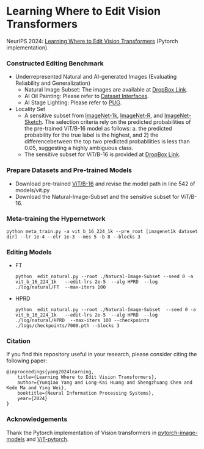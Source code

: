 # Learning Where to Edit Vision Transformers
NeurIPS 2024: [Learning Where to Edit Vision Transformers](https://arxiv.org/abs/2411.01948) (Pytorch implementation).  

### Constructed Editing Benchmark
- Underrepresented Natural and AI-generated Images (Evaluating Reliability and Generalization)
    - Natural Image Subset: The images are available at [DropBox Link](https://www.dropbox.com/scl/fi/5os0w5ii2f8e7l77au4wt/Natural-Image-Subset.zip?rlkey=jikug6el8ghkz7oiewaplum61&st=uj65rbfq&dl=0).
    - AI Oil Painting: Please refer to [Dataset Interfaces](https://github.com/MadryLab/dataset-interfaces).
    - AI Stage Lighting: Please refer to [PUG](https://github.com/facebookresearch/PUG).
- Locality Set
    - A sensitive subset from [ImageNet-1k](http://image-net.org/challenges/LSVRC/2012/index), [ImageNet-R](https://github.com/hendrycks/imagenet-r), and [ImageNet-Sketch](https://github.com/HaohanWang/ImageNet-Sketch). The  selection criteria rely on the predicted probabilities of the pre-trained ViT/B-16 model as follows: a. the predicted probability for the true label is the highest, and 2) the differencebetween the top two predicted probabilities is less than 0.05, suggesting a highly ambiguous class.
    - The sensitive subset for ViT/B-16 is provided at [DropBox Link](https://www.dropbox.com/scl/fi/0zgd2p2ya3p67c7wqy3mo/Sensitive-Images.zip?rlkey=tpfbo4br1qkowjj8phlj2vz9w&st=ihbgsda1&dl=0).

### Prepare Datasets and Pre-trained Models
 - Download pre-trained [ViT/B-16](https://storage.googleapis.com/vit_models/augreg/B_16-i21k-300ep-lr_0.001-aug_medium1-wd_0.1-do_0.0-sd_0.0--imagenet2012-steps_20k-lr_0.01-res_224.npz) and revise the model path in line 542 of models/vit.py
 - Download the Natural-Image-Subset and the sensitive subset for ViT/B-16.


### Meta-training the Hypernetwork
```
python meta_train.py -a vit_b_16_224_1k --pre_root [imagenet1k dataset dir] --lr 1e-4 --elr 1e-3 --mes 5 -b 8 --blocks 3
```

### Editing Models
- FT
    ```
    python  edit_natural.py --root ./Natural-Image-Subset --seed 0 -a vit_b_16_224_1k   --edit-lrs 2e-5  --alg HPRD  --log  ./log/natural/FT  --max-iters 100  
    ```
- HPRD
    ```
    python  edit_natural.py --root ./Natural-Image-Subset  --seed 0 -a vit_b_16_224_1k   --edit-lrs 2e-5  --alg HPRD  --log  ./log/natural/HPRD  --max-iters 100 --checkpoints ./logs/checkpoints/7000.pth --blocks 3
    ```
### Citation
If you find this repository useful in your research, please consider citing the following paper:
```
@inproceedings{yang2024learning,
    title={Learning Where to Edit Vision Transformers},
    author={Yunqiao Yang and Long-Kai Huang and Shengzhuang Chen and Kede Ma and Ying Wei},
    booktitle={Neural Information Processing Systems},
    year={2024}
}
```
### Acknowledgements
Thank the Pytorch implementation of Vision transformers in [pytorch-image-models](https://github.com/huggingface/pytorch-image-models) and [ViT-pytorch](https://github.com/jeonsworld/ViT-pytorch).